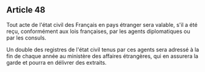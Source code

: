 Article 48
----
Tout acte de l'état civil des Français en pays étranger sera valable, s'il a été
reçu, conformément aux lois françaises, par les agents diplomatiques ou par les
consuls.

Un double des registres de l'état civil tenus par ces agents sera adressé à la
fin de chaque année au ministère des affaires étrangères, qui en assurera la
garde et pourra en délivrer des extraits.
